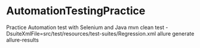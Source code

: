 # AutomationTestingPractice
Practice Automation test with Selenium and Java
mvn clean test -DsuiteXmlFile=src/test/resources/test-suites/Regression.xml
allure generate allure-results
